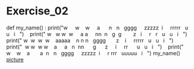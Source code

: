 # Exercise_02
def my_name() :
print("w     w    w     a      n   n   gggg     zzzzz  i     rrrrr   u   u   i   ")    
print(" w   w w  w     a a     nn  n   g  g        z   i     r   r   u   u   i   ")    
print(" w  w  w  w    aaaaa    n n n   gggg       z    i     rrrrr   u   u   i   ")    
print("  w w  w w    a     a   n  nn      g      z     i     rr      u   u   i   ")    
print("   w    w    a       a  n   n   gggg     zzzzz  i     r rrr   uuuuu   i   ")
my_name()
[picture](https://github.com/wzrwisdom/compuational_physics_N2015301020068/blob/master/my_name.png)
